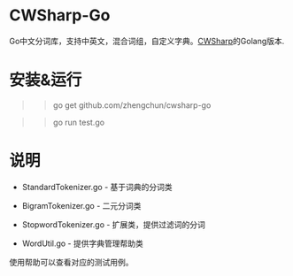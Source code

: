 ﻿CWSharp-Go
====
Go中文分词库，支持中英文，混合词组，自定义字典。[CWSharp](https://github.com/yamool/CWSharp)的Golang版本.

安装&运行
====
>> go get github.com/zhengchun/cwsharp-go

>> go run test.go

说明
====

- StandardTokenizer.go - 基于词典的分词类

- BigramTokenizer.go - 二元分词类

- StopwordTokenizer.go - 扩展类，提供过滤词的分词

- WordUtil.go - 提供字典管理帮助类

使用帮助可以查看对应的测试用例。